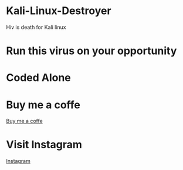 # Kali-Linux-Destroyer

Hiv is death for Kali linux 

# Run this virus on your opportunity

# Coded Alone

# Buy me a coffe 

[Buy me a coffe](https://buymeacoffee.com/?via=IamHacker)

# Visit Instagram

[Instagram](https://instagram.com/iamnikhil2459)
